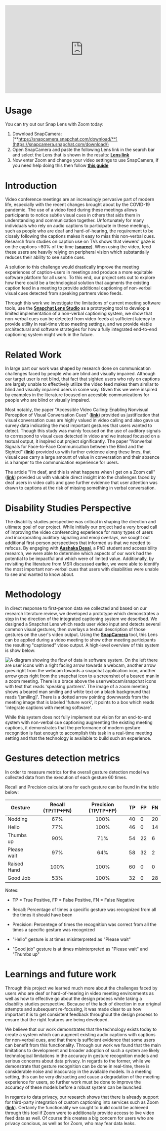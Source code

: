 <div>
<div style="position:relative;padding-top:56.25%;">
<iframe src="https://www.youtube.com/embed/ha0fLsSH_nc" title="Non-verbal captioning project video" frameborder="0" style="position:absolute;top:0;left:0;width:100%;height:100%;"></iframe>
</div>
</div>

# Usage

You can try out our Snap Lens with Zoom today:

1. Download SnapCamera: [**https://snapcamera.snapchat.com/download/**](https://snapcamera.snapchat.com/download/)
1. Open SnapCamera and paste the following Lens link in the search bar and select the Lens that is shown in the results: [**Lens link**][lens_link]
1. Now enter Zoom and change your video settings to use SnapCamera, if you need help doing this then follow [**this guide**][snap_with_zoom]

# Introduction

Video conference meetings are an increasingly pervasive part of modern life, especially with the recent changes brought about by the COVID-19 pandemic. The use of a video feed during these meetings allows participants to notice subtle visual cues in others that aids them in understanding and communication together. Unfortunately for many individuals who rely on audio captions to participate in these meetings, such as people who are deaf and hard-of-hearing, the requirement to be closely following the captions makes it easy to miss this non-verbal cues. Research from studies on caption use on TVs shows that viewers' gaze is on the captions ~80% of the time ([**source**][caption_studies]). When using the video, feed these users are heavily relying on peripheral vision which substantially reduces their ability to see subtle cues.

A solution to this challenge would drastically improve the meeting experiences of caption-users in meetings and produce a more equitable software platform for all users. To this end, our project sets out to explore how there could be a technological solution that augments the existing caption feed in a meeting to provide additional captioning of non-verbal visual cues detected from speaking partners video feeds.

Through this work we investigate the limitations of current meeting software tools, use the [**Snapchat Lens Studio**][lens_studio] as a prototyping tool to develop a limited implementation of a non-verbal captioning system, we show that non-verbal cues can be detected from video feeds at sufficient latency to provide utility in real-time video meeting settings, and we provide viable architectural and software strategies for how a fully integrated end-to-end captioning system might work in the future.

# Related Work

In large part our work was shaped by research done on communication challenges faced by people who are blind and visually impaired. Although our target user is not blind, that fact that sighted users who rely on captions are largely unable to effectively utilize the video feed makes them similar to blind and visually impaired users in some way. Given this we were inspired by examples in the literature focused on accesible communications for people who are blind or visually impaired.

Most notably, the paper "Accessible Video Calling: Enabling Nonvisual Perception of Visual Conversation Cues" ([**link**][msr]) provided us justification that visual conversation cues are highly valued in video calling and also gave us survey data indicating the most important gestures that users wanted to detect. Though this study was mainly focused on the use of auditory signals to correspond to visual cues detected in video and we instead focused on a textual output, it inspired out project significantly. The paper "Nonverbal Signals for Face-to-Face Communication between the Blind and the Sighted" ([**link**][nonverbal_signals]) provided us with further evidence along these lines, that visual cues carry a large amount of value in conversation and their absence is a hamper to the communication experience for users.

The article "I’m deaf, and this is what happens when I get on a Zoom call" ([**link**][zoom_call]) provided us with valuable direct insight into the challenges faced by deaf users in video calls and gave further evidence that user attention was drawn to captions at the risk of missing something in verbal conversation.

# Disability Studies Perspective

The disability studies perspective was critical in shaping the direction and ultimate goal of our project. While initially our project had a very broad call of improving the video conferencing experience for many types of users and incorporating auditory signaling and emoji overlays, we sought out additional first-person perspectives that informed us that we needed to refocus. By engaging with [**Aashaka Desai**][aashaka], a PhD student and accessibility research, we were able to determine which aspects of our work had the potential to be impactful and which were of limited value. Additionally, by revisiting the literature from MSR discussed earlier, we were able to identify the most important non-verbal cues that users with disabilities were unable to see and wanted to know about.

# Methodology

In direct response to first-person data we collected and based on our research literature review, we developed a prototype which demonstrates a step in the direction of the integrated captioning system we described. We designed a Snapchat Lens which reads user video input and detects several common visual gestures, then overlays a textual description of those gestures on the user's video output. Using the [**SnapCamera**][snap_camera] tool, this Lens can be applied during a video meeting to show other meeting participants the resulting "captioned" video output. A high-level overview of this system is show below:

<img src="https://user-images.githubusercontent.com/6401746/120245481-2d52a680-c222-11eb-886b-362a653e1b5f.png" alt="A diagram showing the flow of data in software system. On the left there are user icons with a right facing arrow towards a webcam, another arrow goes right from the webcam towards a snapchat application icon, another arrow goes right from the snapchat icon to a screenshot of a beared man in a zoom meeting. There is a brace above the user/webcam/snapchat icons with text that reads 'speaking partners'. The image of a zoom meeting shows a beared man smiling and white text on a black background that reads '[smiling]'. There is a dotted arrow pointing downwards from the meeting image that is labeled 'future work', it points to a box which reads 'integrate captions with meeting software'." title="Architecture diagram of non-verbal captioning system"/>

While this system does not fully implement our vision for an end-to-end system with non-verbal cue captioning augmenting the existing meeting captions, it demonstrates that the performance of modern gesture recognition is fast enough to accomplish this task in a real-time meeting setting and that the technology is available to build such an experience.

# Gestures detection metrics

In order to measure metrics for the overall gesture detection model we collected data from the execution of each gesture 60 times.

Recall and Precision calculations for each gesture can be found in the table below:

| Gesture     | Recall (TP/TP+FN) | Precision (TP/TP+FP) | TP | FP | FN |
|-------------|:-----------------:|:--------------------:|----|----|----|
| Nodding     | 67%               | 100%                 | 40 | 0  | 20 |
| Hello       | 77%               | 100%                 | 46 | 0  | 14 |
| Thumbs up   | 90%               | 71%                  | 54 | 22 | 6  |
| Please wait | 97%               | 64%                  | 58 | 32 | 2  |
| Raised Hand | 100%              | 100%                 | 60 | 0  | 0  |
| Good Job    | 53%               | 100%                 | 32 | 0  | 28 |

Notes:

- TP = True Positive, FP = False Positive, FN = False Negative

- Recall: Percentage of times a specific gesture was recognized from all the times it should have been

- Precision: Percentege of times the recognition was correct from all the times a specific gesture was recognized

- "Hello" gesture is at times misinterpreted as "Please wait"

- "Good job" gesture is at times misinterpreted as "Please wait" and "Thumbs up"

# Learnings and future work

Through this project we learned much more about the challenges faced by users who are deaf or hard-of-hearing in video meeting environments as well as how to effective go about the design process while taking a disability studies perspective. Because of the lack of direction in our original attempts and subsequent re-focusing, it was made clear to us how important it is to get consistent feedback throughout the design process to ensure that the right features are being developed.

We believe that our work demonstrates that the technology exists today to create a system which can augment existing audio captions with captions for non-verbal cues, and that there is sufficient evidence that some users can benefit from this functionality. Through our work we found that the main limitations to development and broader adoption of such a system are likely technological limitations in the accuracy in gesture recognition models and serious concerns about data privacy. In regards to the former, while we demonstrate that gesture recognition can be done in real-time, there is considerable noise and inaccuracy in the available models. In a meeting setting, this can be very distracting and cause a degradation of the meeting experience for users, so further work must be done to improve the accuracy of these models before a robust system can be launched.

In regards to data privacy, our research shows that there is already support for third-party integration of custom captioning into services such as Zoom ([**link**][third_party_captioning]). Certainly the functionality we sought to build could be achieved through this tool if Zoom were to additionally provide access to live video feed data as well. Of course this creates a big concern for users who are privacy concious, as well as for Zoom, who may fear data leaks.

[lens_link]: https://www.snapchat.com/unlock/?type=SNAPCODE&uuid=00c152926eae47e19f9bf5758fe7bfe0&metadata=01
[snap_with_zoom]: https://support.lensstudio.snapchat.com/hc/en-us/articles/360041102572-How-do-I-use-Snap-Camera-with-Zoom-
[caption_studies]: https://www.jstor.org/stable/44393238?seq=1
[lens_studio]: https://lensstudio.snapchat.com/
[msr]: https://www.microsoft.com/en-us/research/uploads/prod/2019/09/NAVC-CSCW-cam-ready-Submit2.pdf
[nonverbal_signals]: https://www.drhu.eu/publications/2015-ICEAPVI-NonverbalSignalsforFaceToFaceCommunication.pdf
[zoom_call]: https://www.fastcompany.com/90565930/im-deaf-and-this-is-what-happens-when-i-get-on-a-zoom-call
[aashaka]: https://make4all.org/portfolio/aashaka-desai/
[snap_camera]: https://snapcamera.snapchat.com/
[third_party_captioning]: https://support.zoom.us/hc/en-us/articles/115002212983-Integrating-a-third-party-closed-captioning-service
